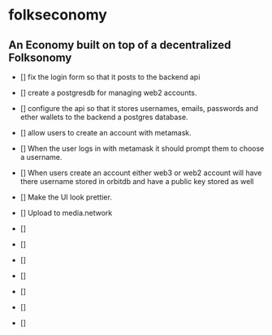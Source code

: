 # folkseconomy
## An Economy built on top of a decentralized Folksonomy
- [] fix the login form so that it posts to the backend api
- [] create a postgresdb for managing web2 accounts.
- [] configure the api so that it stores usernames, emails, passwords and ether wallets to the backend a postgres database.
- [] allow users to create an account with metamask.
- [] When the user logs in with metamask it should prompt them to choose a username.
- [] When users create an account either web3 or web2 account will have there username stored in orbitdb and have a public key stored as well
- [] Make the UI look prettier.
- [] Upload to media.network

-   [] 
-   [] 
-   [] 
-   [] 
-   [] 
-   [] 
-   [] 